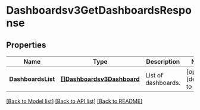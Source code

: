 # Dashboardsv3GetDashboardsResponse

## Properties
Name | Type | Description | Notes
------------ | ------------- | ------------- | -------------
**DashboardsList** | [**[]Dashboardsv3Dashboard**](dashboardsv3Dashboard.md) | List of dashboards. | [optional] [default to null]

[[Back to Model list]](../README.md#documentation-for-models) [[Back to API list]](../README.md#documentation-for-api-endpoints) [[Back to README]](../README.md)

